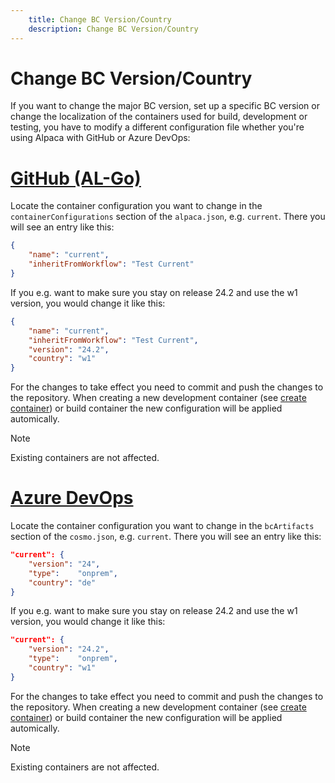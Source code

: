 ```yaml
---
    title: Change BC Version/Country
    description: Change BC Version/Country
---
```


# Change BC Version/Country

If you want to change the major BC version, set up a specific BC version or change the localization of the containers used for build, development or testing, you have to modify a different configuration file whether you're using Alpaca with GitHub or Azure DevOps:

# [**GitHub (AL-Go)**](#tab/github)

Locate the container configuration you want to change in the `containerConfigurations` section of the `alpaca.json`, e.g. `current`. There you will see an entry like this:

```json
{
    "name": "current",
    "inheritFromWorkflow": "Test Current"
}
```

If you e.g. want to make sure you stay on release 24.2 and use the w1 version, you would change it like this:

```json
{
    "name": "current",
    "inheritFromWorkflow": "Test Current",
    "version": "24.2",
    "country": "w1"
}
```

For the changes to take effect you need to commit and push the changes to the repository.
When creating a new development container (see [create container](../vsc-extension/create-container.md)) or build container the new configuration will be applied automically.

> [!NOTE]
> Existing containers are not affected.

# [**Azure DevOps**](#tab/azdevops)

Locate the container configuration you want to change in the `bcArtifacts` section of the `cosmo.json`, e.g. `current`. There you will see an entry like this:

```json
"current": {
    "version": "24",
    "type":    "onprem",
    "country": "de"
}
```

If you e.g. want to make sure you stay on release 24.2 and use the w1 version, you would change it like this:

```json
"current": {
    "version": "24.2",
    "type":    "onprem",
    "country": "w1"
}
```

For the changes to take effect you need to commit and push the changes to the repository.
When creating a new development container (see [create container](../vsc-extension/create-container.md)) or build container the new configuration will be applied automically.

> [!NOTE]
> Existing containers are not affected.
